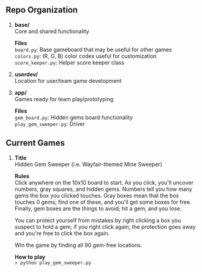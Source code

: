 ## Repo Organization
1. **base/**  
Core and shared functionality  

   **Files**   
`board.py`: Base gameboard that may be useful for other games  
`colors.py`: (R, G, B) color codes useful for customization  
`score_keeper.py`: Helper score keeper class 

2. **userdev/**  
Location for user/team game development

3. **app/**  
Games ready for team play/prototyping  

   **Files**  
    `gem_board.py`: Hidden gems board functionality  
    `play_gem_sweeper.py`: Driver

## Current Games  
1. **Title**  
Hidden Gem Sweeper (i.e. Wayfair-themed Mine Sweeper)  

   **Rules**   
  Click anywhere on the 10x10 board to start. As you click, you'll uncover numbers, gray squares, and hidden gems. Numbers tell  you how many gems the box you clicked touches.  Gray boxes mean that the box touches 0 gems; find one of these, and you'll get some boxes for free. Finally, gem boxes are the things to avoid; hit a gem, and you lose.  

   You can protect yourself from mistakes by right clicking a box you suspect to hold a gem; if you right click again, the protection goes away and you're free to click the box again.  

    Win the game by finding all 90 gem-free locations.  

   **How to play**  
    `> python play_gem_sweeper.py`


